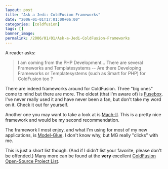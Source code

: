 ```yaml
---
layout: post
title: "Ask a Jedi: ColdFusion Frameworks"
date: "2006-01-01T17:01:00+06:00"
categories: [coldfusion]
tags: []
banner_image: 
permalink: /2006/01/01/Ask-a-Jedi-ColdFusion-Frameworks
---
```


A reader asks:

<blockquote>
I am coming from the PHP Development... There are several Frameworks and Templatesystems -- Are there Developing Frameworks or Templatesystems (such as Smart for PHP) for ColdFusion too ?
</blockquote>

There are indeed frameworks around for ColdFusion. Three "big ones" come to mind but there are more. The oldest (that I'm aware of) is <a href="http://www.fusebox.org/">Fusebox</a>. I've never really used it and have never been a fan, but don't take my word on it. Check it out for yourself. 

Another one you may want to take a look at is <a href="http://www.mach-ii.com/">Mach-II</a>. This is a pretty nice framework and would be my second recommendation.

The framework I most enjoy, and what I'm using for most of my new applications, is <a href="http://www.model-glue.com">Model-Glue</a>. I don't know why, but MG really "clicks" with me. 

This is just a short list though. (And if I didn't list your favorite, please don't be offended.) Many more can be found at the <b>very</b> excellent <a href="http://www.remotesynthesis.com/blog/index.cfm/2005/11/1/ColdFusion-OpenSource-Project-List">ColdFusion Open-Source Project List</a>.
